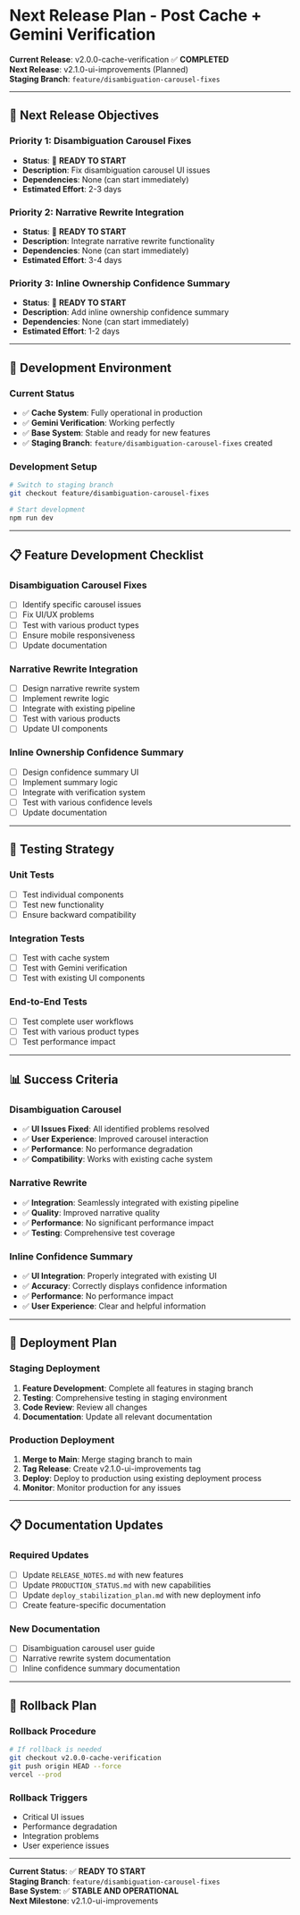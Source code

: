 # Next Release Plan - Post Cache + Gemini Verification

**Current Release**: v2.0.0-cache-verification ✅ **COMPLETED**  
**Next Release**: v2.1.0-ui-improvements (Planned)  
**Staging Branch**: `feature/disambiguation-carousel-fixes`

---

## 🎯 **Next Release Objectives**

### **Priority 1: Disambiguation Carousel Fixes**
- **Status**: 🔄 **READY TO START**
- **Description**: Fix disambiguation carousel UI issues
- **Dependencies**: None (can start immediately)
- **Estimated Effort**: 2-3 days

### **Priority 2: Narrative Rewrite Integration**
- **Status**: 🔄 **READY TO START**
- **Description**: Integrate narrative rewrite functionality
- **Dependencies**: None (can start immediately)
- **Estimated Effort**: 3-4 days

### **Priority 3: Inline Ownership Confidence Summary**
- **Status**: 🔄 **READY TO START**
- **Description**: Add inline ownership confidence summary
- **Dependencies**: None (can start immediately)
- **Estimated Effort**: 1-2 days

---

## 🚀 **Development Environment**

### **Current Status**
- ✅ **Cache System**: Fully operational in production
- ✅ **Gemini Verification**: Working perfectly
- ✅ **Base System**: Stable and ready for new features
- ✅ **Staging Branch**: `feature/disambiguation-carousel-fixes` created

### **Development Setup**
```bash
# Switch to staging branch
git checkout feature/disambiguation-carousel-fixes

# Start development
npm run dev
```

---

## 📋 **Feature Development Checklist**

### **Disambiguation Carousel Fixes**
- [ ] Identify specific carousel issues
- [ ] Fix UI/UX problems
- [ ] Test with various product types
- [ ] Ensure mobile responsiveness
- [ ] Update documentation

### **Narrative Rewrite Integration**
- [ ] Design narrative rewrite system
- [ ] Implement rewrite logic
- [ ] Integrate with existing pipeline
- [ ] Test with various products
- [ ] Update UI components

### **Inline Ownership Confidence Summary**
- [ ] Design confidence summary UI
- [ ] Implement summary logic
- [ ] Integrate with verification system
- [ ] Test with various confidence levels
- [ ] Update documentation

---

## 🧪 **Testing Strategy**

### **Unit Tests**
- [ ] Test individual components
- [ ] Test new functionality
- [ ] Ensure backward compatibility

### **Integration Tests**
- [ ] Test with cache system
- [ ] Test with Gemini verification
- [ ] Test with existing UI components

### **End-to-End Tests**
- [ ] Test complete user workflows
- [ ] Test with various product types
- [ ] Test performance impact

---

## 📊 **Success Criteria**

### **Disambiguation Carousel**
- ✅ **UI Issues Fixed**: All identified problems resolved
- ✅ **User Experience**: Improved carousel interaction
- ✅ **Performance**: No performance degradation
- ✅ **Compatibility**: Works with existing cache system

### **Narrative Rewrite**
- ✅ **Integration**: Seamlessly integrated with existing pipeline
- ✅ **Quality**: Improved narrative quality
- ✅ **Performance**: No significant performance impact
- ✅ **Testing**: Comprehensive test coverage

### **Inline Confidence Summary**
- ✅ **UI Integration**: Properly integrated with existing UI
- ✅ **Accuracy**: Correctly displays confidence information
- ✅ **Performance**: No performance impact
- ✅ **User Experience**: Clear and helpful information

---

## 🚀 **Deployment Plan**

### **Staging Deployment**
1. **Feature Development**: Complete all features in staging branch
2. **Testing**: Comprehensive testing in staging environment
3. **Code Review**: Review all changes
4. **Documentation**: Update all relevant documentation

### **Production Deployment**
1. **Merge to Main**: Merge staging branch to main
2. **Tag Release**: Create v2.1.0-ui-improvements tag
3. **Deploy**: Deploy to production using existing deployment process
4. **Monitor**: Monitor production for any issues

---

## 📋 **Documentation Updates**

### **Required Updates**
- [ ] Update `RELEASE_NOTES.md` with new features
- [ ] Update `PRODUCTION_STATUS.md` with new capabilities
- [ ] Update `deploy_stabilization_plan.md` with new deployment info
- [ ] Create feature-specific documentation

### **New Documentation**
- [ ] Disambiguation carousel user guide
- [ ] Narrative rewrite system documentation
- [ ] Inline confidence summary documentation

---

## 🔄 **Rollback Plan**

### **Rollback Procedure**
```bash
# If rollback is needed
git checkout v2.0.0-cache-verification
git push origin HEAD --force
vercel --prod
```

### **Rollback Triggers**
- Critical UI issues
- Performance degradation
- Integration problems
- User experience issues

---

**Current Status**: ✅ **READY TO START**  
**Staging Branch**: `feature/disambiguation-carousel-fixes`  
**Base System**: ✅ **STABLE AND OPERATIONAL**  
**Next Milestone**: v2.1.0-ui-improvements
